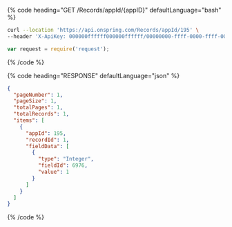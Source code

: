 {% code heading="GET /Records/appId/{appID}" defaultLanguage="bash" %}

```bash
curl --location 'https://api.onspring.com/Records/appId/195' \
--header 'X-ApiKey: 000000ffffff000000ffffff/00000000-ffff-0000-ffff-000000000000'
```

```javascript
var request = require('request');
```

{% /code %}

{% code heading="RESPONSE" defaultLanguage="json" %}

```json
{
  "pageNumber": 1,
  "pageSize": 1,
  "totalPages": 1,
  "totalRecords": 1,
  "items": [
    {
      "appId": 195,
      "recordId": 1,
      "fieldData": [
        {
          "type": "Integer",
          "fieldId": 6976,
          "value": 1
        }
      ]
    }
  ]
}
```

{% /code %}
